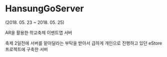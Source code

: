 # HansungGoServer

(2018. 05. 23 ~ 2018. 05. 25)

AR을 활용한 학교축제 이벤트앱 서버

축제 2일전에 서버를 맡아달라는 부탁을 받아서 급하게 개인으로 진행하고 있던 eStore프로젝트에 구축한 서버


